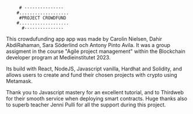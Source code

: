          # ---------------
        #...................
         #PROJECT CROWDFUND
        #...................
          #---------------

This crowdufunding app app was made by Carolin Nielsen, Dahir AbdiRahaman, 
Sara Söderlind och Antony Pinto Avila. It was a group assigment in the course 
"Agile project management" within the Blockchain developer program at Medieinstitutet 2023.

Its build with React, NodeJS, Javascript vanilla, Hardhat and Solidity, and allows 
users to create and fund their chosen projects with crypto using Metamask.

Thank you to Javascript mastery for an excellent tutorial, and to Thirdweb for their
smooth service when deploying smart contracts. Huge thanks also to superb teacher Jenni Pulli 
for all the support during this project.
